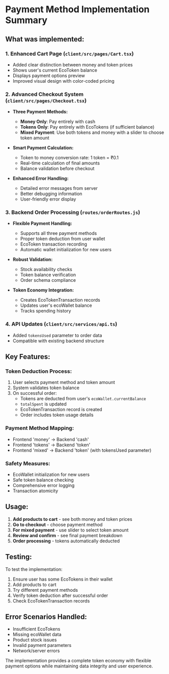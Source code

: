 # Payment Method Implementation Summary

## What was implemented:

### 1. Enhanced Cart Page (`client/src/pages/Cart.tsx`)
- Added clear distinction between money and token prices
- Shows user's current EcoToken balance
- Displays payment options preview
- Improved visual design with color-coded pricing

### 2. Advanced Checkout System (`client/src/pages/Checkout.tsx`)
- **Three Payment Methods:**
  - **Money Only**: Pay entirely with cash
  - **Tokens Only**: Pay entirely with EcoTokens (if sufficient balance)
  - **Mixed Payment**: Use both tokens and money with a slider to choose token amount

- **Smart Payment Calculation:**
  - Token to money conversion rate: 1 token = ₹0.1
  - Real-time calculation of final amounts
  - Balance validation before checkout

- **Enhanced Error Handling:**
  - Detailed error messages from server
  - Better debugging information
  - User-friendly error display

### 3. Backend Order Processing (`routes/orderRoutes.js`)
- **Flexible Payment Handling:**
  - Supports all three payment methods
  - Proper token deduction from user wallet
  - EcoToken transaction recording
  - Automatic wallet initialization for new users

- **Robust Validation:**
  - Stock availability checks
  - Token balance verification
  - Order schema compliance

- **Token Economy Integration:**
  - Creates EcoTokenTransaction records
  - Updates user's ecoWallet balance
  - Tracks spending history

### 4. API Updates (`client/src/services/api.ts`)
- Added `tokensUsed` parameter to order data
- Compatible with existing backend structure

## Key Features:

### Token Deduction Process:
1. User selects payment method and token amount
2. System validates token balance
3. On successful order:
   - Tokens are deducted from user's `ecoWallet.currentBalance`
   - `totalSpent` is updated
   - EcoTokenTransaction record is created
   - Order includes token usage details

### Payment Method Mapping:
- Frontend 'money' → Backend 'cash'
- Frontend 'tokens' → Backend 'token'  
- Frontend 'mixed' → Backend 'token' (with tokensUsed parameter)

### Safety Measures:
- EcoWallet initialization for new users
- Safe token balance checking
- Comprehensive error logging
- Transaction atomicity

## Usage:

1. **Add products to cart** - see both money and token prices
2. **Go to checkout** - choose payment method
3. **For mixed payment** - use slider to select token amount
4. **Review and confirm** - see final payment breakdown
5. **Order processing** - tokens automatically deducted

## Testing:

To test the implementation:
1. Ensure user has some EcoTokens in their wallet
2. Add products to cart
3. Try different payment methods
4. Verify token deduction after successful order
5. Check EcoTokenTransaction records

## Error Scenarios Handled:

- Insufficient EcoTokens
- Missing ecoWallet data
- Product stock issues
- Invalid payment parameters
- Network/server errors

The implementation provides a complete token economy with flexible payment options while maintaining data integrity and user experience.